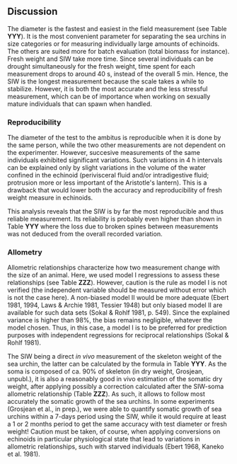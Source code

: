 ## Discussion

The diameter is the fastest and easiest in the field measurement (see Table **YYY**). It is the most convenient parameter for separating the sea urchins in size categories or for measuring individually large amounts of echinoids. The others are suited more for batch evaluation (total biomass for instance). Fresh weight and SIW take more time. Since several individuals can be drought simultaneously for the fresh weight, time spent for each measurement drops to around 40 s, instead of the overall 5 min. Hence, the SIW is the longest measurement because the scale takes a while to stabilize. However, it is both the most accurate and the less stressful measurement, which can be of importance when working on sexually mature individuals that can spawn when handled.

### Reproducibility

The diameter of the test to the ambitus is reproducible when it is done by the same person, while the two other measurements are not dependent on the experimenter. However, succesive measurements of the same individuals exhibited significant variations. Such variations in 4 h intervals can be explained only by slight variations in the volume of the water confined in the echinoid (perivisceral fluid and/or intradigestive fluid; protrusion more or less important of the Aristotle's lantern). This is a drawback that would lower both the accuracy and reproducibility of fresh weight measure in echinoids.

This analysis reveals that the SIW is by far the most reproducible and thus reliable measurement. Its reliability is probably even higher than shown in Table **YYY** where the loss due to broken spines between measurements was not deduced from the overall recorded variation.

### Allometry

Allometric relationships characterize how two measurement change with the size of an animal. Here, we used model I regressions to assess these relationships (see Table **ZZZ**). However, caution is the rule as model I is not verified (the independent variable should be measured without error which is not the case here). A non-biased model II would be more adequate (Ebert 1981, 1994, Laws & Archie 1981, Tessier 1948) but only biased model II are available for such data sets (Sokal & Rohlf 1981, p. 549). Since the explained variance is higher than 98%, the bias remains negligible, whatever the model chosen. Thus, in this case, a model I is to be preferred for prediction purposes with independent regressions for reciprocal relationships (Sokal & Rohlf 1981).

The SIW being a direct *in vivo* measurement of the skeleton weight of the sea urchin, the latter can be calculated by the formula in Table **YYY**. As the soma is composed of ca. 90% of skeleton (in dry weight, Grosjean, unpubl.), it is also a reasonably good in vivo estimation of the somatic dry weight, after applying possibly a correction calculated after the SIW-soma allometric relationship (Table **ZZZ**). As such, it allows to follow most accurately the somatic growth of the sea urchins. In some experiments (Grosjean et al., in prep.), we were able to quantify somatic growth of sea urchins within a 7-days period using the SIW, while it would require at least a 1 or 2 months period to get the same accuracy with test diameter or fresh weight! Caution must be taken, of course, when applying conversions on echinoids in particular physiological state that lead to variations in allometric relationships, such with starved individuals (Ebert 1968, Kaneko et al. 1981).

